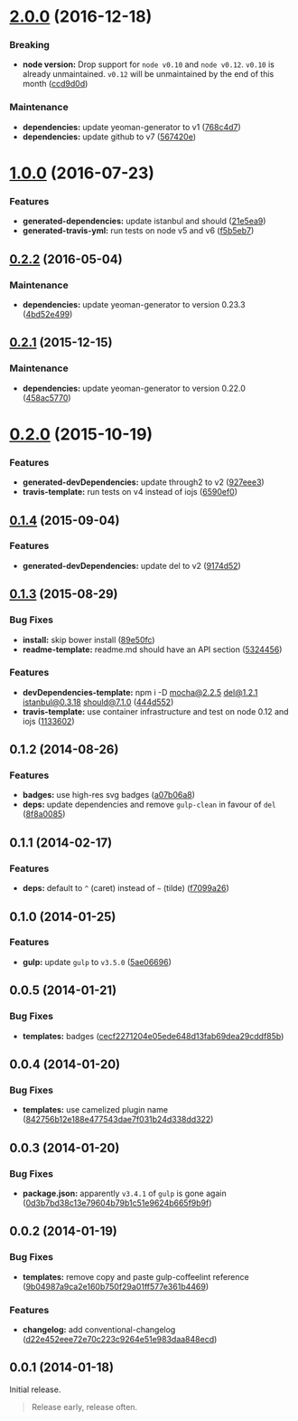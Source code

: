 <a name="2.0.0"></a>
# [2.0.0](https://github.com/janraasch/generator-gulpplugin-coffee/compare/v1.0.0...v2.0.0) (2016-12-18)


### Breaking

* **node version:** Drop support for `node v0.10` and `node v0.12`. `v0.10` is already unmaintained. `v0.12` will be unmaintained by the end of this month ([ccd9d0d](https://github.com/janraasch/generator-gulpplugin-coffee/commit/ccd9d0dd619f4b29e95f2bda61bd1f27ccfb2b67))

### Maintenance

* **dependencies:** update yeoman-generator to v1 ([768c4d7](https://github.com/janraasch/generator-gulpplugin-coffee/commit/768c4d7d586ae560052340b58012e44a4a563cea))
* **dependencies:** update github to v7 ([567420e](https://github.com/janraasch/generator-gulpplugin-coffee/commit/567420e485a367b94554eda38c0b6b5ba45439b1))



<a name="1.0.0"></a>
# [1.0.0](https://github.com/janraasch/generator-gulpplugin-coffee/compare/v0.2.2...v1.0.0) (2016-07-23)


### Features

* **generated-dependencies:** update istanbul and should ([21e5ea9](https://github.com/janraasch/generator-gulpplugin-coffee/commit/21e5ea9))
* **generated-travis-yml:** run tests on node v5 and v6 ([f5b5eb7](https://github.com/janraasch/generator-gulpplugin-coffee/commit/f5b5eb7))



<a name="0.2.2"></a>
## [0.2.2](https://github.com/janraasch/generator-gulpplugin-coffee/compare/v0.2.1...v0.2.2) (2016-05-04)


### Maintenance

* **dependencies:** update yeoman-generator to version 0.23.3 ([4bd52e499](https://github.com/janraasch/generator-gulpplugin-coffee/commit/4bd52e4995013a78fb51dff4b17f775b4ba5240b))



<a name="0.2.1"></a>
## [0.2.1](https://github.com/janraasch/generator-gulpplugin-coffee/compare/v0.2.0...v0.2.1) (2015-12-15)


### Maintenance

* **dependencies:** update yeoman-generator to version 0.22.0 ([458ac5770](https://github.com/janraasch/generator-gulpplugin-coffee/commit/458ac57701ab9ef6d7c8d4813e522953f6dfd99c))



<a name="0.2.0"></a>
# [0.2.0](https://github.com/janraasch/generator-gulpplugin-coffee/compare/v0.1.4...v0.2.0) (2015-10-19)


### Features

* **generated-devDependencies:** update through2 to v2 ([927eee3](https://github.com/janraasch/generator-gulpplugin-coffee/commit/927eee3))
* **travis-template:** run tests on v4 instead of iojs ([6590ef0](https://github.com/janraasch/generator-gulpplugin-coffee/commit/6590ef0))



<a name="0.1.4"></a>
## [0.1.4](https://github.com/janraasch/generator-gulpplugin-coffee/compare/v0.1.3...v0.1.4) (2015-09-04)


### Features

* **generated-devDependencies:** update del to v2 ([9174d52](https://github.com/janraasch/generator-gulpplugin-coffee/commit/9174d52))



<a name="0.1.3"></a>
## [0.1.3](https://github.com/janraasch/generator-gulpplugin-coffee/compare/v0.1.2...v0.1.3) (2015-08-29)


### Bug Fixes

* **install:** skip bower install ([89e50fc](https://github.com/janraasch/generator-gulpplugin-coffee/commit/89e50fc))
* **readme-template:** readme.md should have an API section ([5324456](https://github.com/janraasch/generator-gulpplugin-coffee/commit/5324456))

### Features

* **devDependencies-template:** npm i -D mocha@2.2.5 del@1.2.1 istanbul@0.3.18 should@7.1.0 ([444d552](https://github.com/janraasch/generator-gulpplugin-coffee/commit/444d552))
* **travis-template:** use container infrastructure and test on node 0.12 and iojs ([1133602](https://github.com/janraasch/generator-gulpplugin-coffee/commit/1133602))



## 0.1.2 (2014-08-26)


### Features

* **badges:** use high-res svg badges ([a07b06a8](https://github.com/janraasch/generator-gulpplugin-coffee/commit/a07b06a8ce0edc387652b505d1d47450b4ee40ee))
* **deps:** update dependencies and remove `gulp-clean` in favour of `del` ([8f8a0085](https://github.com/janraasch/generator-gulpplugin-coffee/commit/8f8a008548af07f7aac918585868b581124b1d77))


## 0.1.1 (2014-02-17)


### Features

* **deps:** default to `^` (caret) instead of `~` (tilde) ([f7099a26](https://github.com/janraasch/generator-gulpplugin-coffee/commit/f7099a2606c6c62e5535231702285d276178b1c0))


## 0.1.0 (2014-01-25)


### Features

* **gulp:** update `gulp` to `v3.5.0` ([5ae06696](https://github.com/janraasch/generator-gulpplugin-coffee/commit/5ae066961bf9e8276a6e58dbcf3423fc6f863abf))


## 0.0.5 (2014-01-21)


### Bug Fixes

* **templates:** badges ([cecf2271204e05ede648d13fab69dea29cddf85b](https://github.com/janraasch/generator-gulpplugin-coffee/commit/cecf2271204e05ede648d13fab69dea29cddf85b))


## 0.0.4 (2014-01-20)


### Bug Fixes

* **templates:** use camelized plugin name ([842756b12e188e477543dae7f031b24d338dd322](https://github.com/janraasch/generator-gulpplugin-coffee/commit/842756b12e188e477543dae7f031b24d338dd322))


## 0.0.3 (2014-01-20)


### Bug Fixes

* **package.json:** apparently `v3.4.1` of `gulp` is gone again ([0d3b7bd38c13e79604b79b1c51e9624b665f9b9f](https://github.com/janraasch/generator-gulpplugin-coffee/commit/0d3b7bd38c13e79604b79b1c51e9624b665f9b9f))


## 0.0.2 (2014-01-19)


### Bug Fixes

* **templates:** remove copy and paste gulp-coffeelint reference ([9b04987a9ca2e160b750f29a01ff577e361b4469](https://github.com/janraasch/generator-gulpplugin-coffee/commit/9b04987a9ca2e160b750f29a01ff577e361b4469))


### Features

* **changelog:** add conventional-changelog ([d22e452eee72e70c223c9264e51e983daa848ecd](https://github.com/janraasch/generator-gulpplugin-coffee/commit/d22e452eee72e70c223c9264e51e983daa848ecd))


## 0.0.1 (2014-01-18)

Initial release.
> Release early, release often.
